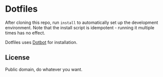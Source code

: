 Dotfiles
========

After cloning this repo, run `install` to automatically set up the development
environment. Note that the install script is idempotent - running it multiple
times has no effect.

Dotfiles uses [Dotbot][dotbot] for installation.

License
-------

Public domain, do whatever you want.

[dotbot]: https://github.com/anishathalye/dotbot
